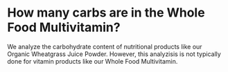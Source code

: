 # How many carbs are in the Whole Food Multivitamin?

We analyze the carbohydrate content of nutritional products like our Organic Wheatgrass Juice Powder. However, this analyzisis is not typically done for vitamin products like our Whole Food Multivitamin.